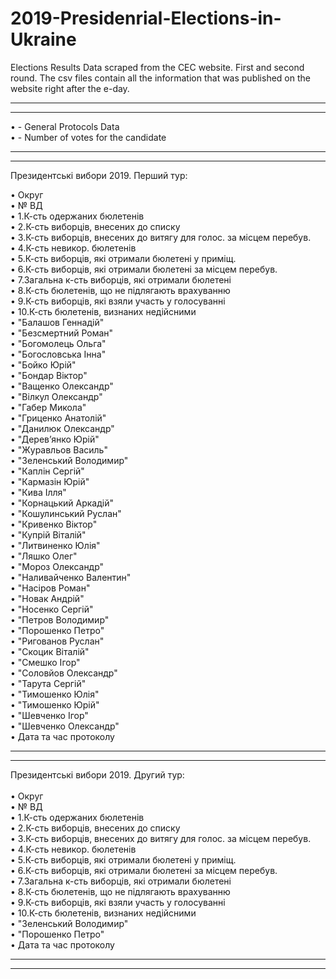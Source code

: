 # 2019-Presidenrial-Elections-in-Ukraine
Elections Results Data scraped from the CEC website. First and second round. 
The csv files contain all the information that was published on the website right after the e-day.<br/>

-----------------------
-----------------------

• - General Protocols Data<br/>
• - Number of votes for the candidate<br/>

-----------------------
-----------------------
Президентські вибори 2019. Перший тур:
<br/>

• Округ<br/>
• № ВД<br/>
• 1.К-сть одержаних бюлетенів	<br/>
• 2.К-сть виборців, внесених до списку	<br/>
• 3.К-сть виборців, внесених до витягу для голос. за місцем перебув.	<br/>
• 4.К-сть невикор. бюлетенів	<br/>
• 5.К-сть виборців, які отримали бюлетені у приміщ.	<br/>
• 6.К-сть виборців, які отримали бюлетені за місцем перебув.	<br/>
• 7.Загальна к-сть виборців, які отримали бюлетені	<br/>
• 8.К-сть бюлетенів, що не підлягають врахуванню	<br/>
• 9.К-сть виборців, які взяли участь у голосуванні	<br/>
• 10.К-сть бюлетенів, визнаних недійсними	<br/>
• "Балашов Геннадій"	<br/>
• "Безсмертний Роман"	<br/>
• "Богомолець Ольга"	<br/>
• "Богословська Інна"	<br/>
• "Бойко Юрій"	<br/>
• "Бондар Віктор"	<br/>
• "Ващенко Олександр"	<br/>
• "Вілкул Олександр"	<br/>
• "Габер Микола"	<br/>
• "Гриценко Анатолій"	<br/>
• "Данилюк Олександр"	<br/>
• "Дерев’янко Юрій"	<br/>
• "Журавльов Василь"	<br/>
• "Зеленський Володимир"	<br/>
• "Каплін Сергій"	<br/>
• "Кармазін Юрій"	<br/>
• "Кива Ілля"	<br/>
• "Корнацький Аркадій"	<br/>
• "Кошулинський Руслан"	<br/>
• "Кривенко Віктор"	<br/>
• "Купрій Віталій"	<br/>
• "Литвиненко Юлія"	<br/>
• "Ляшко Олег"	<br/>
• "Мороз Олександр"	<br/>
• "Наливайченко Валентин"	<br/>
• "Насіров Роман"	<br/>
• "Новак Андрій"	<br/>
• "Носенко Сергій"	<br/>
• "Петров Володимир"	<br/>
• "Порошенко Петро"	<br/>
• "Ригованов Руслан"	<br/>
• "Скоцик Віталій"	<br/>
• "Смешко Ігор"	<br/>
• "Соловйов Олександр"	<br/>
• "Тарута Сергій"	<br/>
• "Тимошенко Юлія"	<br/>
• "Тимошенко Юрій"	<br/>
• "Шевченко Ігор"	<br/>
• "Шевченко Олександр"	<br/>
• Дата та час протоколу<br/>

-----------------------
-----------------------

Президентські вибори 2019. Другий тур:
<br/>
<br/>
• Округ	<br/>
• № ВД	<br/>
• 1.К-сть одержаних бюлетенів	<br/>
• 2.К-сть виборців, внесених до списку	<br/>
• 3.К-сть виборців, внесених до витягу для голос. за місцем перебув.	<br/>
• 4.К-сть невикор. бюлетенів	<br/>
• 5.К-сть виборців, які отримали бюлетені у приміщ.	<br/>
• 6.К-сть виборців, які отримали бюлетені за місцем перебув.	<br/>
• 7.Загальна к-сть виборців, які отримали бюлетені	<br/>
• 8.К-сть бюлетенів, що не підлягають врахуванню	<br/>
• 9.К-сть виборців, які взяли участь у голосуванні	<br/>
• 10.К-сть бюлетенів, визнаних недійсними	<br/>
• "Зеленський Володимир"	<br/>
• "Порошенко Петро"	<br/>
• Дата та час протоколу<br/>

-----------------------
-----------------------


